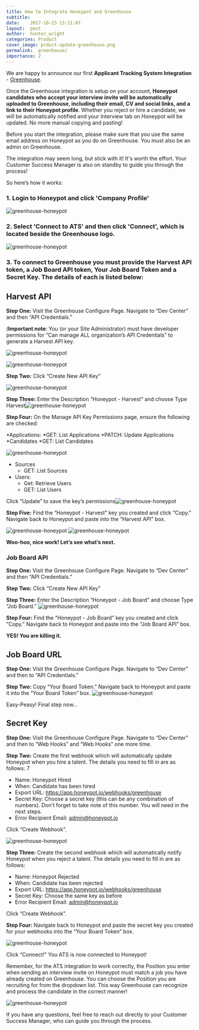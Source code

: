```yaml
---
title: How to Integrate Honeypot and Greenhouse
subtitle:
date:    2017-10-23 13:11:07
layout:  post
author:  hunter_wright
categories: Product
cover_image: prduct-update-greenhouse.png
permalink:  greenhouse/
importance: 2
---
```


We are happy to announce our first **Applicant Tracking System Integration**  - [Greenhouse](https://www.greenhouse.io/). 

Once the Greenhouse integration is setup on your account,  **Honeypot candidates who accept your interview invite will be automatically uploaded to Greenhouse, including their email, CV and social links, and a link to their Honeypot profile**. Whether you reject or hire a candidate, we will be automatically notified and your Interview tab on Honeypot will be updated.  No more manual copying and pasting!  

Before you start the integration, please make sure that you use the same email address on Honeypot as you do on Greenhouse. You must also be an admin on Greenhouse. 

The integration may seem long, but stick with it! It's worth the effort. Your Customer Success Manager is also on standby to guide you through the process!  


So here’s how it works: 


### 1. Login to Honeypot and click 'Company Profile' 


![greenhouse-honeypot](/assets/images/greenhouse1.png)

### 2.  Select 'Connect to ATS' and then click 'Connect', which is located beside the Greenhouse logo.



![greenhouse-honeypot](/assets/images/greenhouse2.png)

### 3. To connect to Greenhouse you must provide the Harvest API token, a Job Board API token, Your Job Board Token and a Secret Key. The details of each is listed below:

## **Harvest API**

**Step One:** Visit the Greenhouse Configure Page. Navigate to “Dev Center” and then “API Credentials.” 

(**Important note**: You (or your Site Administrator) must have developer permissions for “Can manage ALL organization’s API Credentials” to generate a Harvest API key.



![greenhouse-honeypot](/assets/images/greenhouse3.png)









![greenhouse-honeypot](/assets/images/greenhouse4.png)






**Step Two:** Click “Create New API Key”



![greenhouse-honeypot](/assets/images/greenhouse5.png)






**Step Three:** Enter the Description “Honeypot - Harvest” and choose Type Harvest![greenhouse-honeypot](/assets/images/greenhouse6.png)





**Step Four:** On the Manage API Key Permissions page, ensure the following are checked: 



*Applications: 
	*GET: List Applications
	*PATCH: Update Applications
*Candidates
	*GET: List Candidates

![greenhouse-honeypot](/assets/images/greenhouse7.png)



* Sources
	* GET: List Sources
* Users:
	* Get: Retrieve Users
	* GET: List Users


Click “Update” to save the key’s permissions![greenhouse-honeypot](/assets/images/greenhouse8.png)




**Step Five:** Find the “Honeypot - Harvest” key you created and click “Copy.” Navigate back to Honeypot and paste into the “Harvest API” box. 


![greenhouse-honeypot](/assets/images/greenhouse9.png)
![greenhouse-honeypot](/assets/images/greenhouse10.png)

**Woo-hoo, nice work! Let’s see what’s next.** 



### **Job Board API**



**Step One:** Visit the Greenhouse Configure Page. Navigate to “Dev Center” and then “API Credentials.” 



**Step Two:** Click “Create New API Key”



**Step Three:** Enter the Description “Honeypot - Job Board” and choose Type “Job Board.”
![greenhouse-honeypot](/assets/images/greenhouse11.png)



**Step Four:** Find the “Honeypot - Job Board” key you created and click “Copy.” Navigate back to Honeypot and paste into the “Job Board API” box. 


**YES! You are killing it.** 


## **Job Board URL**



**Step One:** Visit the Greenhouse Configure Page. Navigate to “Dev Center” and then to “API Credentials.”



**Step Two:** Copy “Your Board Token.” Navigate back to Honeypot and paste it into the “Your Board Token” box. 
![greenhouse-honeypot](/assets/images/greenhouse12.png)


Easy-Peasy! Final step now…


## **Secret Key**

**Step One:** Visit the Greenhouse Configure Page. Navigate to “Dev Center” and then to “Web Hooks” and “Web Hooks” one more time. 



**Step Two:** Create the first webhook which will automatically update Honeypot when you hire a talent. The details you need to fill in are as follows: 7


* Name: Honeypot Hired 
* When: Candidate has been hired
* Export URL: https://app.honeypot.io/webhooks/greenhouse
* Secret Key: Choose a secret key (this can be any combination of numbers). Don’t forget to take note of this number. You will need in the next steps. 
* Error Recipient Email: admin@honeypot.io


Click “Create Webhook”. 

![greenhouse-honeypot](/assets/images/greenhouse13.png)


**Step Three:** Create the second webhook which will automatically notify  Honeypot when you reject a talent. The details you need to fill in are as follows: 


* Name: Honeypot Rejected 
* When: Candidate has been rejected
* Export URL: https://app.honeypot.io/webhooks/greenhouse
* Secret Key: Choose the same key as before 
* Error Recipient Email: admin@honeypot.io


Click “Create Webhook”. 



**Step Four:** Navigate back to Honeypot and paste the secret key you created for your webhooks into the “Your Board Token” box. 


![greenhouse-honeypot](/assets/images/greenhouse14.png)



Click “Connect!” You ATS is now connected to Honeypot! 



Remember, for the ATS integration to work correctly, the Position you enter when sending an interview invite on Honeypot must match a job you have already created on Greenhouse. You can choose the Position you are recruiting for from the dropdown list. This way Greenhouse can recognize and process the candidate in the correct manner!   


![greenhouse-honeypot](/assets/images/greenhouse15.png)


If you have any questions, feel free to reach out directly to your Customer Success Manager, who can guide you through the process.

